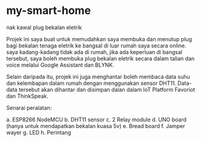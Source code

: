 # my-smart-home
nak kawal plug bekalan eletrik 

Projek ini saya buat untuk memudahkan saya membuka dan menutup plug bagi bekalan tenaga eletrik ke bangsal di luar rumah saya secara online.
saya kadang-kadang tidak ada di rumah, jika ada keperluan di bangsal tersebut, saya boleh membuka plug bekalan eletrik secara dalam talian
dan voice melalui Google Assistant dan BLYNK.

Selain daripada itu, projek ini juga menghantar boleh membaca data suhu dan kelembapan dalam rumah dengan menggunakan sensor DHT11. Data-data
tersebut akan dihantar dan disimpan dalan dalam IoT Platform Favoriot dan ThinkSpeak.

Senarai peralatan:

a. ESP8266 NodeMCU
b. DHT11 sensor
c. 2 Relay module
d. UNO board (hanya untuk mendapatkan bekalan kuasa 5v)
e. Bread board 
f. Jamper wayer
g. LED
h. Perintang
